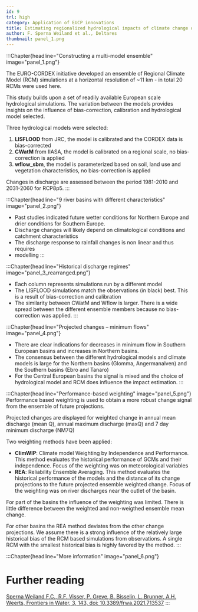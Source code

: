 ```yaml
---
id: 9
trl: high
category: Application of EUCP innovations
title: Estimating regionalized hydrological impacts of climate change over Europe
author: F. Sperna Weiland et al., Deltares
thumbnail: panel_1.png
---
```

:::Chapter{headline="Constructing a multi-model ensemble" image="panel_1.png"}

The EURO-CORDEX initiative developed an ensemble of Regional Climate Model (RCM)
simulations at a horizontal resolution of ~11 km - in total 20 RCMs were used
here.

This study builds upon a set of readily available European scale hydrological
simulations. The variation between the models provides insights on the influence
of bias-correction, calibration and hydrological model selected.

Three hydrological models were selected:

1. **LISFLOOD** from JRC, the model is calibrated and the CORDEX data is
   bias-corrected
2. **CWatM** from IIASA, the model is calibrated on a regional scale, no
   bias-correction is applied
3. **wflow_sbm**, the model is parameterized based on soil, land use and
   vegetation characteristics, no bias-correction is applied

Changes in discharge are assessed between the period 1981-2010 and 2031-2060 for
RCP8p5.
:::

:::Chapter{headline="9 river basins with different characteristics" image="panel_2.png"}

- Past studies indicated future wetter conditions for Northern Europe and drier
  conditions for Southern Europe.
- Discharge changes will likely depend on climatological conditions and
  catchment characteristics
- The discharge response to rainfall changes is non linear and thus requires
- modelling
:::


:::Chapter{headline="Historical discharge regimes" image="panel_3_rearranged.png"}
- Each column represents simulations run by a different model
- The LISFLOOD simulations match the observations (in black) best. This is a
  result of bias-correction and calibration
- The similarity between CWatM and Wflow is larger. There is a wide spread
  between the different ensemble members because no bias-correction was applied.
:::

:::Chapter{headline="Projected changes – minimum flows" image="panel_4.png"}
- There are clear indications for decreases in minimum flow in Southern European
  basins and increases in Northern basins.
- The consensus between the different hydrological models and climate models is
  large for the Northern basins (Glomma, Angermanalven) and the Southern basins
  (Ebro and Tanaro)
- For the Central European basins the signal is mixed and the choice of
  hydrological model and RCM does influence the impact estimation.
:::

:::Chapter{headline="Performance-based weighting" image="panel_5.png"}
Performance based weighting is used to obtain a more robust change signal from
the ensemble of future projections.

Projected changes are displayed for weighted change in annual mean discharge
(mean Q), annual maximum discharge (maxQ) and 7 day minimum discharge (NM7Q)

Two weighting methods have been applied:

  * **ClimWIP**: Climate model Weighting by Independence and Performance. This
    method evaluates the historical performance of GCMs and their independence.
    Focus of the weighting was on meteorological variables
  * **REA**: Reliability Ensemble Averaging. This method evaluates the
    historical performance of the models and the distance of its change
    projections to the future projected ensemble weighted change. Focus of the
    weighting was on river discharges near the outlet of the basin.

For part of the basins the influence of the weighting was limited. There is
little difference between the weighted and non-weigthed ensemble mean change.

For other basins the REA method deviates from the other change projections. We
assume there is a strong influence of the relatively large historical bias of
the RCM based simulations from observations. A single RCM with the smallest
historical bias is highly favored by the method.
:::

:::Chapter{headline="More information" image="panel_6.png"}
# Further reading

[Sperna Weiland F.C., R.F. Visser, P. Greve, B. Bisselin, L. Brunner, A.H.
Weerts, Frontiers in Water, 3, 143, doi:
10.3389/frwa.2021.713537](https://doi.org/10.3389/frwa.2021.713537)
:::
